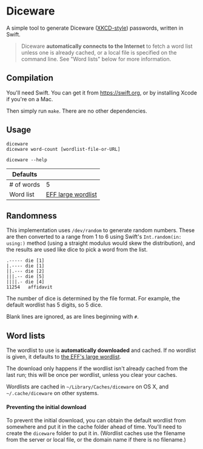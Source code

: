 # Diceware

A simple tool to generate Diceware ([XKCD-style][xkcd]) passwords, written in Swift.

> Diceware **automatically connects to the Internet** to fetch a word list unless one is already cached, or a local file is specified on the command line. See "Word lists" below for more information.

## Compilation

You'll need Swift. You can get it from https://swift.org, or by installing Xcode if you're on a Mac.

Then simply run `make`. There are no other dependencies.

## Usage

```
diceware
diceware word-count [wordlist-file-or-URL]

diceware --help
```

| Defaults   |                                |
|------------|--------------------------------|
| # of words | 5                              |
| Word list  | [EFF large wordlist][wordlist] |

## Randomness

This implementation uses `/dev/random` to generate random numbers. These are then converted to a range from 1 to 6 using Swift's `Int.random(in: using:)` method (using a straight modulus would skew the distribution), and the results are used like dice to pick a word from the list.

```
.----- die [1]
|.---- die [1]
||.--- die [2]
|||.-- die [5]
||||.- die [4]
11254	affidavit
```

The number of dice is determined by the file format. For example, the default wordlist has 5 digits, so 5 dice.

Blank lines are ignored, as are lines beginning with `#`.

## Word lists

The wordlist to use is **automatically downloaded** and cached. If no wordlist is given, it defaults to [the EFF's large wordlist][wordlist].

The download only happens if the wordlist isn't already cached from the last run; this will be once per wordlist, unless you clear your caches.

Wordlists are cached in `~/Library/Caches/diceware` on OS X, and `~/.cache/diceware` on other systems.

#### Preventing the initial download

To prevent the initial download, you can obtain the default wordlist from somewhere and put it in the cache folder ahead of time. You'll need to create the `diceware` folder to put it in. (Wordlist caches use the filename from the server or local file, or the domain name if there is no filename.)

[wordlist]: https://www.eff.org/files/2016/07/18/eff_large_wordlist.txt
[xkcd]: https://xkcd.com/936/
